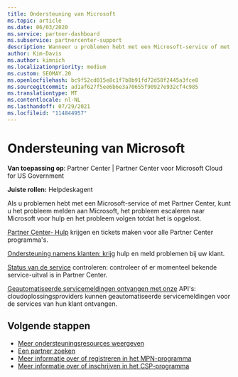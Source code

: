```yaml
---
title: Ondersteuning van Microsoft
ms.topic: article
ms.date: 06/03/2020
ms.service: partner-dashboard
ms.subservice: partnercenter-support
description: Wanneer u problemen hebt met een Microsoft-service of met Partner Center, kunt u voor hulp naar Microsoft escaleren en het probleem volgen totdat het is opgelost.
author: Kim-Davis
ms.author: kimnich
ms.localizationpriority: medium
ms.custom: SEOMAY.20
ms.openlocfilehash: bc9f52cd015e8c1f7b8b91fd72d58f2445a3fce8
ms.sourcegitcommit: ad1af627f5ee6b6e3a70655f90927e932cf4c985
ms.translationtype: MT
ms.contentlocale: nl-NL
ms.lasthandoff: 07/29/2021
ms.locfileid: "114844957"
---
```

# <a name="support-from-microsoft"></a>Ondersteuning van Microsoft

**Van toepassing op**: Partner Center | Partner Center voor Microsoft Cloud for US Government

**Juiste rollen:** Helpdeskagent

Als u problemen hebt met een Microsoft-service of met Partner Center, kunt u het probleem melden aan Microsoft, het probleem escaleren naar Microsoft voor hulp en het probleem volgen totdat het is opgelost.

[Partner Center- Hulp](report-problems-with-partner-center.md) krijgen en tickets maken voor alle Partner Center programma's.

[Ondersteuning namens klanten: krijg](report-problems-on-behalf-of-a-customer.md) hulp en meld problemen bij uw klant.

[Status van de service](check-service-health.md) controleren: controleer of er momenteel bekende service-uitval is in Partner Center.

[Geautomatiseerde servicemeldingen ontvangen met onze](get-automated-service-notifications-with-our-apis.md) API's: cloudoplossingsproviders kunnen geautomatiseerde servicemeldingen voor de services van hun klant ontvangen.

## <a name="next-steps"></a>Volgende stappen

- [Meer ondersteuningsresources weergeven](https://partner.microsoft.com/support/?stage=1)
- [Een partner zoeken](find-a-partner.md)
- [Meer informatie over of registreren in het MPN-programma](https://partner.microsoft.com/membership)
- [Meer informatie over of inschrijven in het CSP-programma](https://partner.microsoft.com/membership/cloud-solution-provider)
